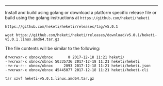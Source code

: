 ---

Install and build using golang or download a platform specific release
file or build using the golang instructions at
`https://github.com/heketi/heketi`

`https://github.com/heketi/heketi/releases/tag/v5.0.1`

```
wget https://github.com/heketi/heketi/releases/download/v5.0.1/heketi-v5.0.1.linux.amd64.tar.gz
```

The file contents will be similar to the following:

```
drwxrwxr-x obnox/obnox       0 2017-12-18 11:21 heketi/
-rwxrwxr-x obnox/obnox 50335736 2017-12-18 11:21 heketi/heketi
-rw-rw-r-- obnox/obnox     2093 2017-12-18 11:21 heketi/heketi.json
-rwxrwxr-x obnox/obnox 45445077 2017-12-18 11:21 heketi/heketi-cli
```

```
tar xzvf heketi-v5.0.1.linux.amd64.tar.gz 
```
